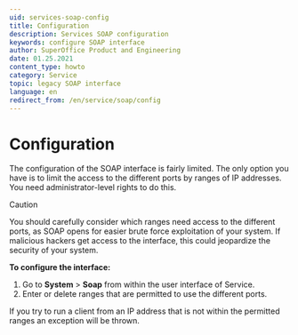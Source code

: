```yaml
---
uid: services-soap-config
title: Configuration
description: Services SOAP configuration
keywords: configure SOAP interface
author: SuperOffice Product and Engineering
date: 01.25.2021
content_type: howto
category: Service
topic: legacy SOAP interface
language: en
redirect_from: /en/service/soap/config
---
```


# Configuration

The configuration of the SOAP interface is fairly limited. The only option you have is to limit the access to the different ports by ranges of IP addresses. You need administrator-level rights to do this.

> [!CAUTION]
> You should carefully consider which ranges need access to the different ports, as SOAP opens for easier brute force exploitation of your system. If malicious hackers get access to the interface, this could jeopardize the security of your system.

**To configure the interface:**

1. Go to **System** > **Soap** from within the user interface of Service.
2. Enter or delete ranges that are permitted to use the different ports.

If you try to run a client from an IP address that is not within the permitted ranges an exception will be thrown.
